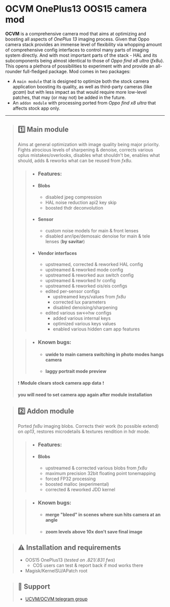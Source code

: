 # OCVM OnePlus13 OOS15 camera mod

**OCVM** is a comprehensive camera mod that aims at optimizing and boosting all aspects of *OnePlus 13* imaging process. Given that Oppo camera stack provides an immense level of flexibility via whopping amount of comprehensive config interfaces to control many parts of imaging system directly. And with most important parts of the stack - HAL and its subcomponents being almost identical to those of *Oppo find x8 ultra* (*fx8u*). This opens a plethora of possibilities to experiment with and provide an all-rounder full-fledged package.
Mod comes in two packages: 
- A `main module` that is designed to optimize both the stock camera application boosting its quality, as well as third-party cameras (like *gcam*) but with less impact as that would require more low-level patches, that may (or may not) be added in the future. 
- An `addon module` with processing ported from *Oppo find x8 ultra* that affects stock app only.
---


> ## :one: Main module
> Aims at general optimization with image quality being major priority. Fights atrocious levels of sharpening & denoise, corrects various oplus mistakes/overlooks, disables what shouldn't be, enables what should, adds & reworks what can be reused from *fx8u*.
>
>> - ### **Features:**
>> - #### **Blobs**
>>   + disabled jpeg compression
>>   + HAL noise reduction api2 key skip
>>   + boosted thdr deconvolution
>> + #### **Sensor**
>>   + custom noise models for main & front lenses
>>   + disabled anr/ipe/demosaic denoise for main & tele lenses (**by savitar**)
>> + #### **Vendor interfaces**
>>   + upstreamed, corrected & reworked HAL config
>>   + upstreamed & reworked mode config
>>   + upstreamed & reworked aux switch config
>>   + upstreamed & reworked hr config
>>   + upstreamed & reworked ois/eis configs
>>   + edited per-sensor configs
>>     + upstreamed keys/values from *fx8u*
>>     + corrected lux parameters
>>     + disabled denoising/sharpening
>>   + edited various sw<->hw configs
>>     + added various internal keys
>>     + optimized various keys values
>>     + enabled various hidden cam app features
>
>> - ### **Known bugs:**
>>   - #### uwide to main camera switching in photo modes hangs camera
>>   - #### laggy portrait mode preview
>
>
> :exclamation: **Module clears stock camera app data** :exclamation:
>
> **you will need to set camera app again after module installation**
>

> ## :two: Addon module
> Ported *fx8u* imaging blobs. Corrects their work (to possible extend) on *op13*, restores microdetails & textures rendition in hdr mode.
>
>> - ### **Features:**
>> - #### **Blobs**
>>   + upstreamed & corrected various blobs from *fx8u*
>>   + maximum precision 32bit floating point tonemapping
>>   + forced FP32 processing
>>   + boosted malloc (experimental)
>>   + corrected & reworked JDD kernel
>
>> - ### **Known bugs:**
>>   - #### merge "bleed" in scenes where sun hits camera at an angle
>>   - #### zoom levels above 10x don't save final image
>

> ## :warning: Installation and requirements
> + OOS15 OnePlus13 (*tested on .821/.831 fws*)
>   + COS users can test & report back if mod works there
> + Magisk/KernelSU/APatch root

> ## :incoming_envelope: Support
> + [UCVM/OCVM telegram group](https://t.me/ucvm_gcam/24733)
